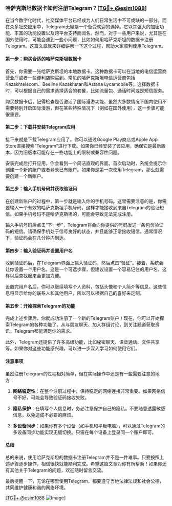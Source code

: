 ### 哈萨克斯坦数据卡如何注册Telegram？[[TG💪+ @esim1088](https://t.me/s/esim1088)]

在当今数字化时代，社交媒体平台已经成为人们日常生活中不可或缺的一部分。而在众多社交应用中，Telegram无疑是一个备受欢迎的选择。它以其强大的加密功能、丰富的功能设置以及跨平台支持而闻名。然而，对于一些用户来说，尤其是在国外使用时，可能会遇到一些小问题，比如如何用哈萨克斯坦的数据卡注册Telegram。这篇文章就来详细讲解一下这个过程，帮助大家顺利使用Telegram。

#### 第一步：购买合适的哈萨克斯坦数据卡

首先，你需要一张哈萨克斯坦的本地数据卡。这种数据卡可以在当地的电信运营商营业厅或者一些便利店购买到。常见的哈萨克斯坦电信运营商包括Kazakhtelecom、Beeline Kazakhstan和Astana Lycamobile等。选择数据卡时，可以根据自己的需求选择适合的套餐，比如流量包、通话时间或是短信服务。

购买数据卡后，记得检查是否激活了国际漫游功能。虽然大多数情况下国内使用不需要特别开启国际漫游，但在某些特殊情况下（例如在国外使用），这一步骤可能很重要。

#### 第二步：下载并安装Telegram应用

接下来就是下载Telegram应用了。你可以通过Google Play商店或Apple App Store直接搜索“Telegram”进行下载。如果你已经安装了该应用，确保它是最新版本，因为旧版本可能存在一些功能上的限制或兼容性问题。

安装完成后打开应用，你会看到一个简洁直观的界面。首次启动时，系统会提示你创建一个新的账户或者登录已有账户。如果你是第一次使用Telegram，那么就需要创建一个新账户。

#### 第三步：输入手机号码并获取验证码

在创建新账户的过程中，第一步就是输入你的手机号码。这里需要注意的是，你需要输入一个有效的哈萨克斯坦手机号码，这样才能接收到来自Telegram的验证短信。如果手机号码不是哈萨克斯坦的，可能会导致无法完成注册。

输入手机号码后点击“下一步”，Telegram将会向你提供的号码发送一条包含验证码的短信。请确保手机处于信号良好的状态，并且能够正常接收短信。通常情况下，验证码会在几分钟内到达。

#### 第四步：输入验证码并设置用户名

收到验证码后，在Telegram界面上输入验证码，然后点击“验证”。接着，系统会让你设置一个用户名。这是一个可选步骤，但建议设置一个容易记住的用户名，这样以后查找起来会更加方便。

设置完用户名后，你可以继续填写个人资料，包括头像和个人简介等信息。这些信息将显示给你的联系人和其他用户，所以可以根据自己的喜好来定制。

#### 第五步：开始探索Telegram的功能

完成上述步骤后，你就成功注册了一个新的Telegram账户！现在，你可以开始探索Telegram的各种功能了。从与朋友聊天、加入群组讨论，到关注频道获取资讯，Telegram都能满足你的需求。

此外，Telegram还提供了许多高级功能，比如秘密聊天、语音通话、文件共享等。如果你对这些功能感兴趣，可以进一步深入学习如何使用它们。

#### 注意事项

虽然注册Telegram的过程相对简单，但在实际操作中还是有一些需要注意的地方：

1. **网络稳定性**：在整个注册过程中，保持稳定的网络连接非常重要。如果网络信号不好，可能会导致验证码接收失败。
   
2. **隐私保护**：在填写个人信息时，务必注意保护自己的隐私。不要随意透露敏感信息，以免造成不必要的麻烦。

3. **多设备同步**：如果你有多个设备（如手机和平板电脑），可以通过Telegram的多设备同步功能实现无缝切换。只需在每个设备上登录同一个账户即可。

#### 总结

总的来说，使用哈萨克斯坦的数据卡注册Telegram并不是一件难事。只要按照上述步骤逐步操作，相信很快就能顺利完成。希望这篇文章对你有所帮助！如果你还有其他关于Telegram的问题，欢迎随时留言交流。

最后提醒一下，无论在哪里使用Telegram，都要遵守当地法律法规和社会公德，共同维护健康和谐的网络环境。

[[TG💪+ @esim1088](https://t.me/s/esim1088) ![Image](https://i.postimg.cc/4NQfJmqS/Snipaste-2025-05-13-00-14-12.png)]